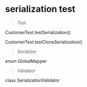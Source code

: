 # serialization test

> Test

CustomerTest.testSerialization()

CustomerTest.testCloneSerialization()

> Serializer

enum GlobalMapper

> Validator

class SerializationValidator
